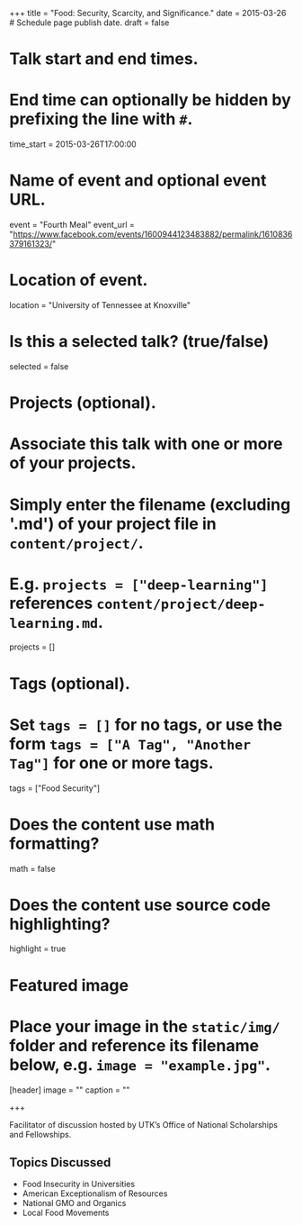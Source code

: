 +++
title = "Food: Security, Scarcity, and Significance."
date = 2015-03-26  # Schedule page publish date.
draft = false

# Talk start and end times.
#   End time can optionally be hidden by prefixing the line with `#`.
time_start = 2015-03-26T17:00:00

# Name of event and optional event URL.
event = "Fourth Meal"
event_url = "https://www.facebook.com/events/1600944123483882/permalink/1610836379161323/"

# Location of event.
location = "University of Tennessee at Knoxville"

# Is this a selected talk? (true/false)
selected = false

# Projects (optional).
#   Associate this talk with one or more of your projects.
#   Simply enter the filename (excluding '.md') of your project file in `content/project/`.
#   E.g. `projects = ["deep-learning"]` references `content/project/deep-learning.md`.
projects = []

# Tags (optional).
#   Set `tags = []` for no tags, or use the form `tags = ["A Tag", "Another Tag"]` for one or more tags.
tags = ["Food Security"]

# Does the content use math formatting?
math = false

# Does the content use source code highlighting?
highlight = true

# Featured image
# Place your image in the `static/img/` folder and reference its filename below, e.g. `image = "example.jpg"`.
[header]
image = ""
caption = ""

+++

Facilitator of discussion hosted by UTK’s Office of National Scholarships and Fellowships.

## Topics Discussed

* Food Insecurity in Universities
* American Exceptionalism of Resources
* National GMO and Organics
* Local Food Movements
